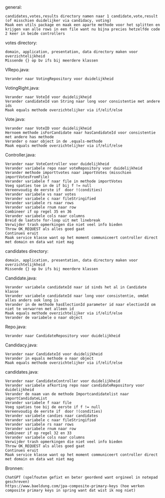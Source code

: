 general:
    
    candidates,votes,results directory namen naar 1 candidate,vote,result (of misschien duidelijker via candidacy, voting)
    Maak een utils package en maak een aparte methode voor het splitten en krijgen van alle rows in een file want nu bijna precies hetzelfde code 2 keer in beide controllers

votes directory:

    domain, application, presentation, data directory maken voor overzichtelijkheid
    Missende {} op bv ifs bij meerdere klassen

VRepo.java:

    Verander naar VotingRepository voor duidelijkheid

VotingRight.java:

    Verander naar VoteId voor duidelijkheid
    Verander candidateId van String naar long voor consistentie met andere ids
    Maak equals methode overzichtelijker via if/elif/else

Vote.java:

    Verander naar VoteID voor duidelijkheid
    Hernoem methode isForCandidate naar hasCandidateId voor consistentie met andere has methode
    Verander o naar object in de .equals-methode
    Maak equals methode overzichtelijker via if/elif/else

Controller.java:

    Verander naar VoteController voor duidelijkheid
    Verander variabele repo naar voteRepository voor duidelijkheid
    Verander methode importtvotes naar importVotes (misschien importVotesFromFile)
    Verander variabele f naar file in methode importVotes
    Voeg spaties toe in de if bij f != null
    Vereenvoudig de eerste if  door !(condities)
    Verander variabele vs naar votes
    Verander variabele c naar fileStringified
    Verander variabele rs naar rows
    Verander variabele rnum naar row
    Combineer if op regel 35 en 36
    Verander variabele cols naar columns
    Breid de laatste for-loop uit met linebreak
    Verwijder trash opmerkingen die niet veel info bieden
    Throw OK_REQUEST als alles goed gaat
    Continues eruit
    Maak service klasse want op het moment communiceert controller direct met domain en data wat niet mag

candidates directory:

    domain, application, presentation, data directory maken voor overzichtelijkheid
    Missende {} op bv ifs bij meerdere klassen

Candidate.java:

    Verander variabele candidateId naar id sinds het al in Candidate klasse
    Verander variabele candidateId naar long voor consistentie, omdat alles anders ook long is
    Verander in de methode hasElectionId parameter id naar electionId om niet te verwarren met alleen id
    Maak equals methode overzichtelijker via if/elif/else
    Verander de variabele o naar object

Repo.java:

    Verander naar CandidateRepository voor duidelijkheid

Candidacy.java:

    Verander naar CandidateId voor duidelijkheid
    Verander in equals methode o naar object
    Maak equals methode overzichtelijker via if/elif/else

candidates.java:

    Verander naar CandidateController voor duidelijkheid
    Verander variabele afkorting repo naar candidateRepository voor duidelijkheid
    Verander de naam van de methode Importcandidatelist naar importCandidateList
    Verander variabele f naar file
    Voeg spaties toe bij de eerste if f != null
    Vereenvoudig de eerste if  door !(condities)
    Verander variabele candies naar candidates
    Verander variabele c naar fileStringified
    Verander variabele rs naar rows
    Verander variabele rnum naar row
    Combineer if op regel 32 en 33
    Verander variabele cols naar columns
    Verwijder trash opmerkingen die niet veel info bieden
    Throw OK_REQUEST als alles goed gaat
    Continues eruit
    Maak service klasse want op het moment communiceert controller direct met domain en data wat niet mag

Bronnen:

    ChatGPT (spelfouten gefixt en beter geordend want orgineel in notepad geschreven)
    https://www.baeldung.com/jpa-composite-primary-keys (hoe werken composite primary keys in spring want dat wist ik nog niet)
